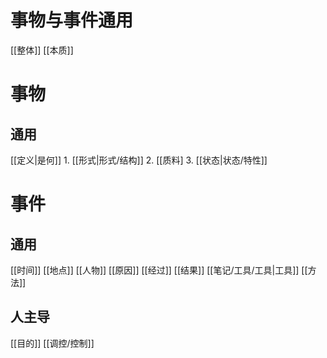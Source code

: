# 事物与事件通用
[[整体]]
[[本质]]



# 事物
## 通用
[[定义|是何]]
	1. [[形式|形式/结构]]
	2. [[质料]
	3. [[状态|状态/特性]]

# 事件
## 通用
[[时间]]
[[地点]]
[[人物]]
[[原因]]
[[经过]]
[[结果]]
[[笔记/工具/工具|工具]]
[[方法]]
## 人主导
[[目的]]
[[调控/控制]]








